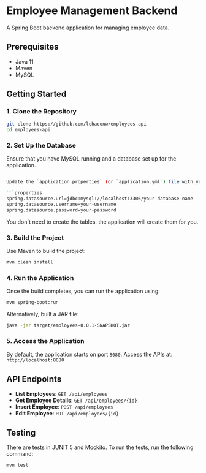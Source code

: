 # Employee Management Backend

A Spring Boot backend application for managing employee data.

## Prerequisites
- Java 11
- Maven
- MySQL

## Getting Started

### 1. Clone the Repository

```bash
git clone https://github.com/lchaconw/employees-api
cd employees-api
```

### 2. Set Up the Database

Ensure that you have MySQL running and a database set up for the application.

```bash

Update the `application.properties` (or `application.yml`) file with your database connection details:

```properties
spring.datasource.url=jdbc:mysql://localhost:3306/your-database-name
spring.datasource.username=your-username
spring.datasource.password=your-password
```

You don´t need to create the tables, the application will create them for you.

### 3. Build the Project

Use Maven to build the project:

```bash
mvn clean install
```

### 4. Run the Application

Once the build completes, you can run the application using:

```bash
mvn spring-boot:run
```

Alternatively, built a JAR file:

```bash
java -jar target/employees-0.0.1-SNAPSHOT.jar
```

### 5. Access the Application

By default, the application starts on port `8080`. Access the APIs at: `http://localhost:8080`

## API Endpoints

- **List Employees**: `GET /api/employees`
- **Get Employee Details**: `GET /api/employees/{id}`
- **Insert Employee**: `POST /api/employees`
- **Edit Employee**: `PUT /api/employees/{id}`

## Testing

There are tests in JUNIT 5 and Mockito. To run the tests, run the following command:

```bash
mvn test
```

